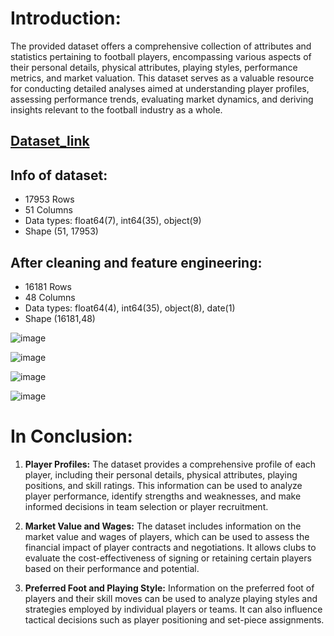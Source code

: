 # Introduction:

The provided dataset offers a comprehensive collection of attributes and statistics pertaining to football players, encompassing various aspects of their personal details, physical attributes, playing styles, performance metrics, and market valuation. This dataset serves as a valuable resource for conducting detailed analyses aimed at understanding player profiles, assessing performance trends, evaluating market dynamics, and deriving insights relevant to the football industry as a whole.

## [Dataset_link](https://www.kaggle.com/datasets/maso0dahmed/football-players-data)

## Info of dataset:

- 17953 Rows
- 51 Columns
- Data types: float64(7), int64(35), object(9)
- Shape (51, 17953)

## After cleaning and feature engineering:
- 16181 Rows
- 48 Columns
- Data types: float64(4), int64(35), object(8), date(1)
- Shape (16181,48)

![image](https://github.com/ibrahimAlawi/football-player/assets/158778240/d6ebb7a8-5fa6-4e12-9247-fa11aa07f7f3)

![image](https://github.com/ibrahimAlawi/football-player/assets/158778240/d56c5d36-7a38-41f2-805a-ae50ab1fc207)

![image](https://github.com/ibrahimAlawi/football-player/assets/158778240/23a94331-bc91-4949-8f7a-f77d536708b8)

![image](https://github.com/ibrahimAlawi/football-player/assets/158778240/8d834aed-3925-4ded-aeac-058f82fcf443)

# In Conclusion:

1. **Player Profiles:** The dataset provides a comprehensive profile of each player, including their personal details, physical attributes, playing positions, and skill ratings. This information can be used to analyze player performance, identify strengths and weaknesses, and make informed decisions in team selection or player recruitment.

2. **Market Value and Wages:** The dataset includes information on the market value and wages of players, which can be used to assess the financial impact of player contracts and negotiations. It allows clubs to evaluate the cost-effectiveness of signing or retaining certain players based on their performance and potential.

3. **Preferred Foot and Playing Style:** Information on the preferred foot of players and their skill moves can be used to analyze playing styles and strategies employed by individual players or teams. It can also influence tactical decisions such as player positioning and set-piece assignments.
